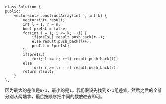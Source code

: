 ```
class Solution {
public:
    vector<int> constructArray(int n, int k) {
        vector<int> result;
        int l = 1, r = n;
        bool preIsL = false;
        for(int i = 1; i <= k; ++i) {
            if(preIsL) result.push_back(r--);
            else result.push_back(l++);
            preIsL = !preIsL;
        }
        if(preIsL)
            for(; l <= r; ++l) result.push_back(l);  
        else
            for(; r >= l; --r) result.push_back(r);
        return result;
    }
};
```
<pre>因为最大的差值是n-1，最小的是1。我们假设先找到k-1组差值，然后之后的全部是连续的数，即他们的差值都为1.为了使最中间的数是连续的，我们先令开始的数
分别从两端拿，最后按顺序把中间的数放进去即可。</pre>
